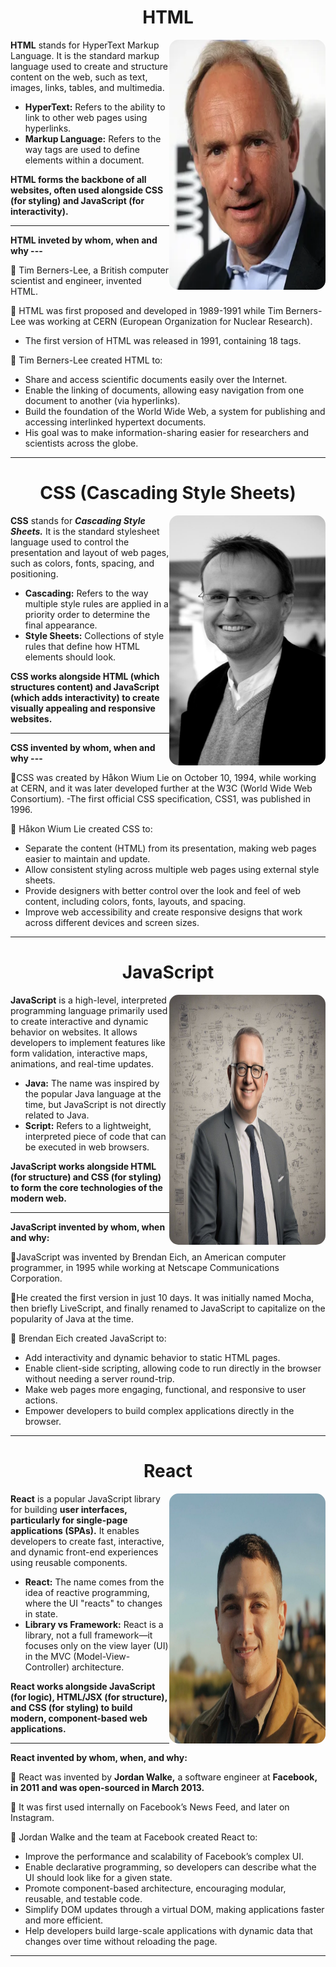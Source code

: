 <h1 align="center">HTML</h1>
<img align="right" src="./images/Html.webp" width="250" height="400" style="border-radius: 15px"/>

**HTML** stands for HyperText Markup Language. It is the standard markup language used to create and structure content on the web, such as text, images, links, tables, and multimedia.

- **HyperText:** Refers to the ability to link to other web pages using hyperlinks.
- **Markup Language:** Refers to the way tags are used to define elements within a document.

**HTML forms the backbone of all websites, often used alongside CSS (for styling) and JavaScript (for interactivity).**

---

**HTML inveted by whom, when and why ---**

🔹  Tim Berners-Lee, a British computer scientist and engineer, invented HTML.

🔹 HTML was first proposed and developed in 1989-1991 while Tim Berners-Lee was working at CERN (European Organization for Nuclear Research). 
  - The first version of HTML was released in 1991, containing 18 tags.

🔹 Tim Berners-Lee created HTML to:
  - Share and access scientific documents easily over the Internet.
  - Enable the linking of documents, allowing easy navigation from one document to another (via hyperlinks).
  - Build the foundation of the World Wide Web, a system for publishing and accessing interlinked hypertext documents.
  - His goal was to make information-sharing easier for researchers and scientists across the globe.

---
<h1 align="center">CSS (Cascading Style Sheets)</h1>
<img align="right" src="./images/css.jpg" width="250" height="400" style="border-radius: 15px"/>

**CSS** stands for ***Cascading Style Sheets.*** It is the standard stylesheet language used to control the presentation and layout of web pages, such as colors, fonts, spacing, and positioning.

- **Cascading:** Refers to the way multiple style rules are applied in a priority order to determine the final appearance.
- **Style Sheets:** Collections of style rules that define how HTML elements should look.

**CSS works alongside HTML (which structures content) and JavaScript (which adds interactivity) to create visually appealing and responsive websites.**

---
**CSS invented by whom, when and why ---**

🔹CSS was created by Håkon Wium Lie on October 10, 1994, while working at CERN, and it was later developed further at the W3C (World Wide Web Consortium).
-The first official CSS specification, CSS1, was published in 1996.

🔹 Håkon Wium Lie created CSS to:
- Separate the content (HTML) from its presentation, making web pages easier to maintain and update.
- Allow consistent styling across multiple web pages using external style sheets.
- Provide designers with better control over the look and feel of web content, including colors, fonts, layouts, and spacing.
- Improve web accessibility and create responsive designs that work across different devices and screen sizes.

--- 

<h1 align="center">JavaScript</h1>
<img align="right" src="./images/JS.jpg" width="250" height="400" style="border-radius: 15px"/>


**JavaScript** is a high-level, interpreted programming language primarily used to create interactive and dynamic behavior on websites. It allows developers to implement features like form validation, interactive maps, animations, and real-time updates.

- **Java:** The name was inspired by the popular Java language at the time, but JavaScript is not directly related to Java.
- **Script:** Refers to a lightweight, interpreted piece of code that can be executed in web browsers.

**JavaScript works alongside HTML (for structure) and CSS (for styling) to form the core technologies of the modern web.**

---

**JavaScript invented by whom, when and why:**

🔹JavaScript was invented by Brendan Eich, an American computer programmer, in 1995 while working at Netscape Communications Corporation.

🔹He created the first version in just 10 days. It was initially named Mocha, then briefly LiveScript, and finally renamed to JavaScript to capitalize on the popularity of Java at the time.

🔹 Brendan Eich created JavaScript to:

- Add interactivity and dynamic behavior to static HTML pages.
- Enable client-side scripting, allowing code to run directly in the browser without needing a server round-trip.
- Make web pages more engaging, functional, and responsive to user actions.
- Empower developers to build complex applications directly in the browser.

---

<h1 align="center">React</h1>
<img align="right" src="./images/react.jpg" width="250" height="400" style="border-radius: 15px"/>

**React** is a popular JavaScript library for building **user interfaces, particularly for single-page applications (SPAs).** It enables developers to create fast, interactive, and dynamic front-end experiences using reusable components.

- **React:** The name comes from the idea of reactive programming, where the UI "reacts" to changes in state.
- **Library vs Framework:** React is a library, not a full framework—it focuses only on the view layer (UI) in the MVC (Model-View-Controller) architecture.

**React works alongside JavaScript (for logic), HTML/JSX (for structure), and CSS (for styling) to build modern, component-based web applications.**

---

**React invented by whom, when, and why:**

🔹 React was invented by **Jordan Walke,** a software engineer at **Facebook, in 2011 and was open-sourced in March 2013.**

🔹 It was first used internally on Facebook’s News Feed, and later on Instagram.

🔹 Jordan Walke and the team at Facebook created React to:

- Improve the performance and scalability of Facebook’s complex UI.
- Enable declarative programming, so developers can describe what the UI should look like for a given state.
- Promote component-based architecture, encouraging modular, reusable, and testable code.
- Simplify DOM updates through a virtual DOM, making applications faster and more efficient.
- Help developers build large-scale applications with dynamic data that changes over time without reloading the page.

---
